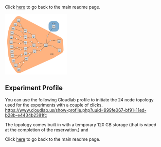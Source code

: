 Click [here](https://github.com/ufukusubutun/Reordering_Switch#readme) to go back to the main readme page.

<img src="https://github.com/ufukusubutun/Reordering_Switch/blob/main/docs/topo.png"  width="40%" >

## Experiment Profile


You can use the following Cloudlab profile to initiate the 24 node topology used for the experiments with a couple of clicks.
https://www.cloudlab.us/show-profile.php?uuid=999fe067-bf91-11ed-b28b-e4434b2381fc

The topology comes built in with a temporary 120 GB storage (that is wiped at the completion of the reservation.) and 




Click [here](https://github.com/ufukusubutun/Reordering_Switch#readme) to go back to the main readme page.

